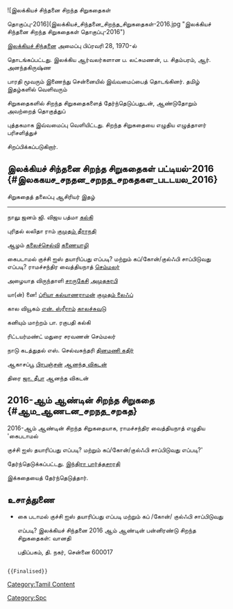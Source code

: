 ![இலக்கியச் சிந்தனை சிறந்த சிறுகதைகள்
தொகுப்பு-2016](இலக்கியச்_சிந்தனை_சிறந்த_சிறுகதைகள்-2016.jpg "இலக்கியச் சிந்தனை சிறந்த சிறுகதைகள் தொகுப்பு-2016")
[இலக்கியச் சிந்தனை](இலக்கியச்_சிந்தனை "wikilink") அமைப்பு பிப்ரவரி 28, 1970-ல்
தொடங்கப்பட்டது. இலக்கிய ஆர்வலர்களான ப. லட்சுமணன், ப. சிதம்பரம், ஆர். அனந்தகிருஷ்ண
பாரதி மூவரும் இணைந்து சென்னையில் இவ்வமைப்பைத் தொடங்கினர். தமிழ் இதழ்களில் வெளிவரும்
சிறுகதைகளில் சிறந்த சிறுகதைகளைத் தேர்ந்தெடுப்பதுடன், ஆண்டுதோறும் அவற்றைத் தொகுத்துப்
புத்தகமாக இவ்வமைப்பு வெளியிட்டது. சிறந்த சிறுகதையை எழுதிய எழுத்தாளர் பரிசளித்துச்
சிறப்பிக்கப்படுகிறார்.

## இலக்கியச் சிந்தனை சிறந்த சிறுகதைகள் பட்டியல்-2016 {#இலககயச_சநதன_சறநத_சறகதகள_படடயல_2016}

  சிறுகதைத் தலைப்பு                                                           ஆசிரியர்                                         இதழ்
  ------------------------------------------------------------------------- ----------------------------------------------- -------------------------------------------
  நாலு ஜனம்                                                                  ஜி. விஜய பத்மா                                   [கல்கி](கல்கி_(வார_இதழ்) "wikilink")
  புரிதல்                                                                    லலிதா ராம்                                       [குமுதம் தீராநதி](குமுதம்_தீராநதி "wikilink")
  ஆழம்                                                                       [கலைச்செல்வி](கலைச்செல்வி "wikilink")               [கணையாழி](கணையாழி "wikilink")
  கைபடாமல் குச்சி ஐஸ் தயாரிப்பது எப்படி? மற்றும் கப்/கோன்/குல்ஃபி சாப்பிடுவது எப்படி?   ராமச்சந்திர வைத்தியநாத்                             [செம்மலர்](செம்மலர் "wikilink")
  அழையாத விருந்தாளி                                                          [சாருகேசி](சாருகேசி "wikilink")                 [அமுதசுரபி](அமுதசுரபி "wikilink")
  யா(ன்) னை!                                                                 [ப்ரியா கல்யாணராமன்](ப்ரியா_கல்யாணராமன் "wikilink")   [குமுதம் லைஃப்](குமுதம்_லைஃப் "wikilink")
  கால வியூகம்                                                                [என். ஸ்ரீராம்](என்._ஸ்ரீராம் "wikilink")               [காலச்சுவடு](காலச்சுவடு "wikilink")
  கனியும் மாற்றம்                                                              பா. ரகுபதி                                      கல்கி
  ரிட்டயர்மண்ட்                                                                 மதுரை சரவணன்                                     செம்மலர்
  நாடு கடத்துதல்                                                              எஸ். செல்வசுந்தரி                                  [தினமணி கதிர்](தினமணி_கதிர் "wikilink")
  ஆகாசப்பூ                                                                   [பிரபஞ்சன்](பிரபஞ்சன் "wikilink")                   [ஆனந்த விகடன்](ஆனந்த_விகடன் "wikilink")
  திரை                                                                      [ஜா. தீபா](ஜா._தீபா "wikilink")                   ஆனந்த விகடன்

## 2016-ஆம் ஆண்டின் சிறந்த சிறுகதை {#ஆம_ஆணடன_சறநத_சறகத}

2016-ஆம் ஆண்டின் சிறந்த சிறுகதையாக, ராமச்சந்திர வைத்தியநாத் எழுதிய 'கைபடாமல்
குச்சி ஐஸ் தயாரிப்பது எப்படி? மற்றும் கப்/கோன்/குல்ஃபி சாப்பிடுவது எப்படி?'
தேர்ந்தெடுக்கப்பட்டது. [இந்திரா பார்த்தசாரதி](இந்திரா_பார்த்தசாரதி "wikilink")
இக்கதையைத் தேர்ந்தெடுத்தார்.

## உசாத்துணை

-   கை படாமல் குச்சி ஐஸ் தயாரிப்பது எப்படி மற்றும் கப் /கோன்/ குல்ஃபி சாப்பிடுவது
    எப்படி? இலக்கியச் சிந்தனை 2016 ஆம் ஆண்டின் பன்னிரண்டு சிறந்த சிறுகதைகள்: வானதி
    பதிப்பகம், தி. நகர், சென்னை 600017

```{=mediawiki}
{{Finalised}}
```
[Category:Tamil Content](Category:Tamil_Content "wikilink")
[Category:Spc](Category:Spc "wikilink")
